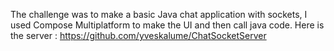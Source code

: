 The challenge was to make a basic Java chat application with sockets, I used Compose Multiplatform to make the UI and then call java code.
Here is the server : https://github.com/yveskalume/ChatSocketServer
